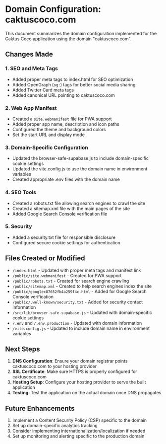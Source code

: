# Domain Configuration: caktuscoco.com

This document summarizes the domain configuration implemented for the Caktus Coco application using the domain "caktuscoco.com".

## Changes Made

### 1. SEO and Meta Tags
- Added proper meta tags to index.html for SEO optimization
- Added OpenGraph (`og:`) tags for better social media sharing
- Added Twitter Card meta tags
- Added canonical URL pointing to caktuscoco.com

### 2. Web App Manifest
- Created a `site.webmanifest` file for PWA support
- Added proper app name, description and icon paths
- Configured the theme and background colors
- Set the start URL and display mode

### 3. Domain-Specific Configuration
- Updated the browser-safe-supabase.js to include domain-specific cookie settings
- Updated the vite.config.js to use the domain name in environment variables
- Created appropriate .env files with the domain name

### 4. SEO Tools
- Created a robots.txt file allowing search engines to crawl the site
- Created a sitemap.xml file with the main pages of the site
- Added Google Search Console verification file

### 5. Security
- Added a security.txt file for responsible disclosure
- Configured secure cookie settings for authentication

## Files Created or Modified
- `/index.html` - Updated with proper meta tags and manifest link
- `/public/site.webmanifest` - Created for PWA support
- `/public/robots.txt` - Created for search engine crawling
- `/public/sitemap.xml` - Created to help search engines index the site
- `/public/googlec87652fb4a259f4c.html` - Added for Google Search Console verification
- `/public/.well-known/security.txt` - Added for security contact information
- `/src/lib/browser-safe-supabase.js` - Updated with domain-specific cookie settings
- `/.env` and `/.env.production` - Updated with domain information
- `/vite.config.js` - Updated to include domain name in environment variables

## Next Steps
1. **DNS Configuration**: Ensure your domain registrar points caktuscoco.com to your hosting provider
2. **SSL Certificate**: Make sure HTTPS is properly configured for caktuscoco.com
3. **Hosting Setup**: Configure your hosting provider to serve the built application
4. **Testing**: Test the application on the actual domain once DNS propagates

## Future Enhancements
1. Implement a Content Security Policy (CSP) specific to the domain
2. Set up domain-specific analytics tracking
3. Consider implementing internationalization/localization if needed
4. Set up monitoring and alerting specific to the production domain
